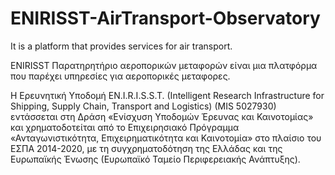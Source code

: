 # ENIRISST-AirTransport-Observatory
It is  a platform that provides services for air transport.

ENIRISST Παρατηρητήριο αεροπορικών μεταφορών είναι μια πλατφόρμα που παρέχει υπηρεσίες για αεροπορικές μεταφορες.

Η Eρευνητική Yποδομή EN.I.R.I.S.S.T. (Intelligent Research Infrastructure for Shipping, Supply Chain, Transport and Logistics) (MIS 5027930) εντάσσεται 
στη Δράση «Ενίσχυση Υποδομών Έρευνας και Καινοτομίας» και χρηματοδοτείται από το Επιχειρησιακό Πρόγραμμα «Ανταγωνιστικότητα, Επιχειρηματικότητα και Καινοτομία» 
στο πλαίσιο του ΕΣΠΑ 2014-2020, με τη συγχρηματοδότηση της Ελλάδας και της Ευρωπαϊκής Ένωσης (Ευρωπαϊκό Ταμείο Περιφερειακής Ανάπτυξης).
